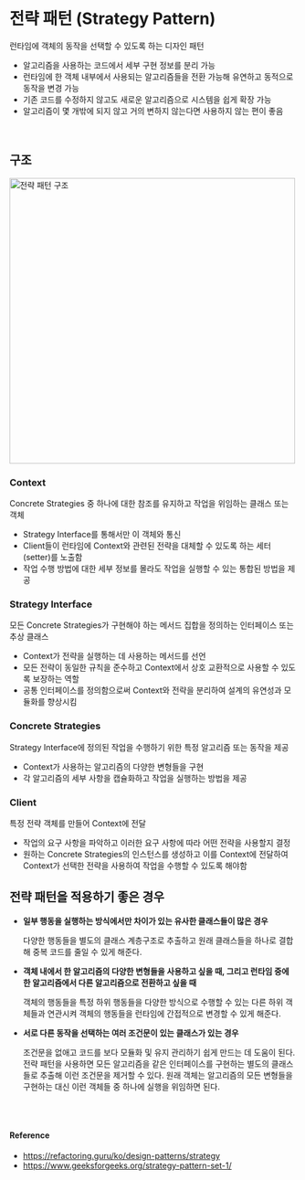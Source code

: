 # 전략 패턴 (Strategy Pattern)
런타임에 객체의 동작을 선택할 수 있도록 하는 디자인 패턴

- 알고리즘을 사용하는 코드에서 세부 구현 정보를 분리 가능
- 런타임에 한 객체 내부에서 사용되는 알고리즘들을 전환 가능해 유연하고 동적으로 동작을 변경 가능
- 기존 코드를 수정하지 않고도 새로운 알고리즘으로 시스템을 쉽게 확장 가능
- 알고리즘이 몇 개밖에 되지 않고 거의 변하지 않는다면 사용하지 않는 편이 좋음

<br>

## 구조
<img src="https://refactoring.guru/images/patterns/diagrams/strategy/structure-indexed-2x.png?id=9f8e2f838f16705775411e2b4616820e" width="500px" alt="전략 패턴 구조">

### Context
Concrete Strategies 중 하나에 대한 참조를 유지하고 작업을 위임하는 클래스 또는 객체
- Strategy Interface를 통해서만 이 객체와 통신
- Client들이 런타임에 Context와 관련된 전략을 대체할 수 있도록 하는 세터​(setter)​를 노출함
- 작업 수행 방법에 대한 세부 정보를 몰라도 작업을 실행할 수 있는 통합된 방법을 제공

### Strategy Interface
모든 Concrete Strategies가 구현해야 하는 메서드 집합을 정의하는 인터페이스 또는 추상 클래스
- Context가 전략을 실행하는 데 사용하는 메서드를 선언
- 모든 전략이 동일한 규칙을 준수하고 Context에서 상호 교환적으로 사용할 수 있도록 보장하는 역할
- 공통 인터페이스를 정의함으로써 Context와 전략을 분리하여 설계의 유연성과 모듈화를 향상시킴

### Concrete Strategies
Strategy Interface에 정의된 작업을 수행하기 위한 특정 알고리즘 또는 동작을 제공
- Context가 사용하는 알고리즘의 다양한 변형들을 구현
- 각 알고리즘의 세부 사항을 캡슐화하고 작업을 실행하는 방법을 제공

### Client
특정 전략 객체를 만들어 Context에 전달
- 작업의 요구 사항을 파악하고 이러한 요구 사항에 따라 어떤 전략을 사용할지 결정
- 원하는 Concrete Strategies의 인스턴스를 생성하고 이를 Context에 전달하여 Context가 선택한 전략을 사용하여 작업을 수행할 수 있도록 해야함


## 전략 패턴을 적용하기 좋은 경우
- **일부 행동을 실행하는 방식에서만 차이가 있는 유사한 클래스들이 많은 경우**

    다양한 행동들을 별도의 클래스 계층구조로 추출하고 원래 클래스들을 하나로 결합해 중복 코드를 줄일 수 있게 해준다.
- **객체 내에서 한 알고리즘의 다양한 변형들을 사용하고 싶을 때, 그리고 런타임 중에 한 알고리즘에서 다른 알고리즘으로 전환하고 싶을 때**

    객체의 행동들을 특정 하위 행동들을 다양한 방식으로 수행할 수 있는 다른 하위 객체들과 연관시켜 객체의 행동들을 런타임에 간접적으로 변경할 수 있게 해준다.
- **서로 다른 동작을 선택하는 여러 조건문이 있는 클래스가 있는 경우**

    조건문을 없애고 코드를 보다 모듈화 및 유지 관리하기 쉽게 만드는 데 도움이 된다.
    <br>전략 패턴을 사용하면 모든 알고리즘을 같은 인터페이스를 구현하는 별도의 클래스들로 추출해 이런 조건문을 제거할 수 있다.
    원래 객체는 알고리즘의 모든 변형들을 구현하는 대신 이런 객체들 중 하나에 실행을 위임하면 된다.


<br><br>

#### Reference
- https://refactoring.guru/ko/design-patterns/strategy
- https://www.geeksforgeeks.org/strategy-pattern-set-1/

